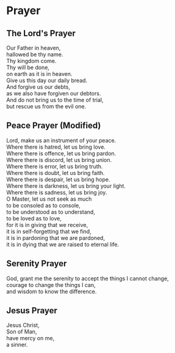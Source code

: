 # Prayer

## The Lord's Prayer

Our Father in heaven,  
hallowed be thy name.  
Thy kingdom come.  
Thy will be done,  
on earth as it is in heaven.  
Give us this day our daily bread.  
And forgive us our debts,  
as we also have forgiven our debtors.  
And do not bring us to the time of trial,  
but rescue us from the evil one.  

## Peace Prayer (Modified)

Lord, make us an instrument of your peace.  
Where there is hatred, let us bring love.  
Where there is offence, let us bring pardon.  
Where there is discord, let us bring union.  
Where there is error, let us bring truth.  
Where there is doubt, let us bring faith.  
Where there is despair, let us bring hope.  
Where there is darkness, let us bring your light.  
Where there is sadness, let us bring joy.  
O Master, let us not seek as much  
to be consoled as to console,  
to be understood as to understand,  
to be loved as to love,  
for it is in giving that we receive,  
it is in self-forgetting that we find,  
it is in pardoning that we are pardoned,  
it is in dying that we are raised to eternal life.  

## Serenity Prayer

God, grant me the serenity to accept the things I cannot change,  
courage to change the things I can,  
and wisdom to know the difference.  

## Jesus Prayer

Jesus Christ,  
Son of Man,  
have mercy on me,  
a sinner.
